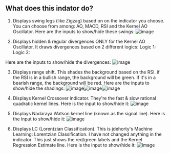 ## What does this indator do?
1. Displays swing legs (like Zigzag) based on on the indicator you choose. You can choose from among: AO, MACD, RSI and the Kernel AO Oscillator. Here are the inputs to show/hide these swings:
![image](https://github.com/araamas/Pinescript-Scripts/assets/104917239/ed6245a8-a764-4ee6-9403-3501c6569f39)

2. Displays hidden & regular divergences ONLY for the Kernel AO Oscillator. It draws divergences based on 2 different logics:
Logic 1:
Logic 2:

Here are the inputs to show/hide the divergences:
![image](https://github.com/araamas/Pinescript-Scripts/assets/104917239/79638677-2a2e-4920-aa1d-d3f508c32b93)

3. Displays range shift. This shades the background based on the RSI. if the RSI is in a bullish range, the background will be green. If it's in a bearish range, the background will be red. Here are the inputs to show/hide the shadings:
![image](https://github.com/araamas/Pinescript-Scripts/assets/104917239/4642fa42-3b80-49a5-8c18-6ccb31276198)![image](https://github.com/araamas/Pinescript-Scripts/assets/104917239/85f3e6ea-1ea7-43f0-9dee-5f0ec5561608)![image](https://github.com/araamas/Pinescript-Scripts/assets/104917239/52fac829-35c9-4194-9de8-593898a0c421)

4. Displays Kernel Crossover indicator. They're the fast & slow rational quadratic kernel lines. Here is the input to show/hide it:
![image](https://github.com/araamas/Pinescript-Scripts/assets/104917239/2e8d1f0f-e4ba-4a74-bf6c-e9b265502259)
   
5. Displays Nadaraya Watson kernel line (known as the signal line). Here is the input to show/hide it:
![image](https://github.com/araamas/Pinescript-Scripts/assets/104917239/ef37e56d-a7af-4faf-a9b0-f0e3db1b3085)

6. Displays LC (Lorentzian Classification). This is jdehorty's Machine Learning: Lorentzian Classification. I have not changed anything in the indicator. This just shows the red/green labels and the Kernel Regression Estimate line. Here is the input to show/hide it:
![image](https://github.com/araamas/Pinescript-Scripts/assets/104917239/ee5020cc-e802-4c6b-96e0-a1659bb3c01a)
